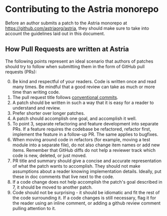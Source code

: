 # Contributing to the Astria monorepo

Before an author submits a patch to the Astria monorepo at https://github.com/astriaorg/astria,
they should make sure to take into account the guidelines laid out in this document.

## How Pull Requests are written at Astria

The following points represent an ideal scenario that authors of patches should try to
follow when submitting them in the form of GitHub pull requests (PRs):

0. Be kind and respectful of your readers. Code is written once and read many times. Be mindful
   that a good review can take as much or more time than writing code.
1. The pull request title follows [conventional commits](https://www.conventionalcommits.org/en/v1.0.0/).
2. A patch should be written in such a way that it is easy for a reader to understand and review.
3. Prefer shorter over longer patches.
4. A patch should accomplish one goal, and accomplish it well.
5. To point 3, separate refactoring and feature development into separate PRs. If a feature
   requires the codebase be refactored, refactor first, implement the feature in a follow-up PR.
   The same applies to bugfixes.
6. When moving around code in refactors (for example, moving a test module into a separate file),
   do not also change item names or add new items. Remember that GitHub diffs do not help a reviewer
   track which code is new, deleted, or just moved.
7. PR title and summary should give a concise and accurate representation of what the patch
   wants to accomplish. They should not make assumptions about a reader knowing implementation details.
   Ideally, put these in doc comments that live next to the code.
8. If a code change does not help accomplish the patch's goal described in 7, it should be moved to
   another patch.
9. Code should not be surprising - it should be idiomatic and fit the rest of the code surrounding it.
   If a code changes is still necessary, flag it for the reader using an inline comment, or adding a
   github review comment pulling attention to it.
